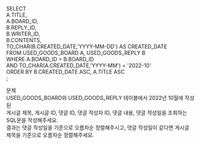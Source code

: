 SELECT     
A.TITLE,   
A.BOARD_ID,    
B.REPLY_ID,    
B.WRITER_ID,   
B.CONTENTS,   
TO_CHAR(B.CREATED_DATE,'YYYY-MM-DD') AS CREATED_DATE   
FROM USED_GOODS_BOARD A, USED_GOODS_REPLY B   
WHERE A.BOARD_ID = B.BOARD_ID   
    AND TO_CHAR(A.CREATED_DATE,'YYYY-MM') = '2022-10'   
ORDER BY B.CREATED_DATE ASC, A.TITLE ASC  
;  

문제  
USED_GOODS_BOARD와 USED_GOODS_REPLY 테이블에서 2022년 10월에 작성된   
게시글 제목, 게시글 ID, 댓글 ID, 댓글 작성자 ID, 댓글 내용, 댓글 작성일을 조회하는 SQL문을 작성해주세요.   
결과는 댓글 작성일을 기준으로 오름차순 정렬해주시고, 댓글 작성일이 같다면 게시글 제목을 기준으로 오름차순 정렬해주세요.  

